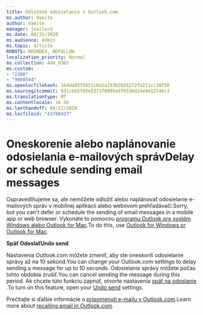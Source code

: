 ```yaml
---
title: Odložené odosielanie v Outlook.com
ms.author: daeite
author: daeite
manager: joallard
ms.date: 04/21/2020
ms.audience: Admin
ms.topic: article
ROBOTS: NOINDEX, NOFOLLOW
localization_priority: Normal
ms.collection: Adm_O365
ms.custom:
- "2380"
- "9000544"
ms.openlocfilehash: 164da9375951c6a1a193b2026272fa211cc38f50
ms.sourcegitcommit: 631cbb5f03e5371f0995e976536d24e9d13746c3
ms.translationtype: MT
ms.contentlocale: sk-SK
ms.lasthandoff: 04/22/2020
ms.locfileid: "43760427"
---
```

# <a name="delay-or-schedule-sending-email-messages"></a><span data-ttu-id="92ec9-102">Oneskorenie alebo naplánovanie odosielania e-mailových správ</span><span class="sxs-lookup"><span data-stu-id="92ec9-102">Delay or schedule sending email messages</span></span>

<span data-ttu-id="92ec9-103">Ospravedlňujeme sa, ale nemôžete odložiť alebo naplánovať odosielanie e-mailových správ v mobilnej aplikácii alebo webovom prehľadávači.</span><span class="sxs-lookup"><span data-stu-id="92ec9-103">Sorry, but you can't defer or schedule the sending of email messages in a mobile app or web browser.</span></span> <span data-ttu-id="92ec9-104">Vykonáte to pomocou [programu Outlook pre systém Windows alebo Outlook for Mac](https://products.office.com/outlook/email-and-calendar-software-microsoft-outlook).</span><span class="sxs-lookup"><span data-stu-id="92ec9-104">To do this, use [Outlook for Windows or Outlook for Mac](https://products.office.com/outlook/email-and-calendar-software-microsoft-outlook).</span></span>

<span data-ttu-id="92ec9-105">**Späť Odoslať**</span><span class="sxs-lookup"><span data-stu-id="92ec9-105">**Undo send**</span></span>

<span data-ttu-id="92ec9-106">Nastavenia Outlook.com môžete zmeniť, aby ste oneskorili odosielanie správy až na 10 sekúnd.</span><span class="sxs-lookup"><span data-stu-id="92ec9-106">You can change your Outlook.com settings to delay sending a message for up to 10 seconds.</span></span> <span data-ttu-id="92ec9-107">Odosielanie správy môžete počas tohto obdobia zrušiť.</span><span class="sxs-lookup"><span data-stu-id="92ec9-107">You can cancel sending the message during this period.</span></span> <span data-ttu-id="92ec9-108">Ak chcete túto funkciu zapnúť, otvorte nastavenia [späť na odoslanie](https://outlook.live.com/mail/options/mail/messageContent/undoSend) .</span><span class="sxs-lookup"><span data-stu-id="92ec9-108">To turn on this feature, open your [Undo send](https://outlook.live.com/mail/options/mail/messageContent/undoSend) settings.</span></span>

<span data-ttu-id="92ec9-109">Prečítajte si ďalšie informácie o [pripomenutí e-mailu v Outlook.com](https://support.office.com/article/c069ddde-5282-4085-8f4c-d7b133324f8a?wt.mc_id=Office_Outlook_com_Alchemy).</span><span class="sxs-lookup"><span data-stu-id="92ec9-109">Learn more about [recalling email in Outlook.com](https://support.office.com/article/c069ddde-5282-4085-8f4c-d7b133324f8a?wt.mc_id=Office_Outlook_com_Alchemy).</span></span>